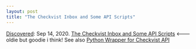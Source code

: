 ```yaml
---
layout: post
title: "The Checkvist Inbox and Some API Scripts"
---
```

[Discovered](http://rolandtanglao.com/2020/07/29/p1-blogthis-checkvist-list-links-to-blog/): Sep 14, 2020. [The Checkvist Inbox and Some API Scripts](http://www.macdrifter.com/2012/11/the-checkvist-inbox-and-some-api-scripts.html)  <--- oldie but goodie i think! See also [Python Wrapper for Checkvist API](https://github.com/ChewingPencils/checkvist-python)
